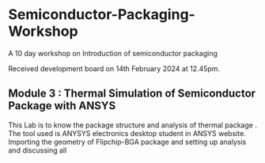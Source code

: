 # Semiconductor-Packaging-Workshop
A 10 day workshop on Introduction of semiconductor packaging


Received development board on 14th February 2024 at 12.45pm.

## Module 3 : Thermal Simulation of Semiconductor Package with ANSYS
This Lab is to know the package structure and analysis of thermal package .
The tool used is ANYSYS electronics desktop student in ANSYS website. 
Importing the geometry of Flipchip-BGA package and setting up analysis and discussing all 
  
